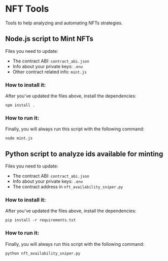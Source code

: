 # NFT Tools
Tools to help analyzing and automating NFTs strategies.

## Node.js script to Mint NFTs

Files you need to update:
* The contract ABI: ```contract_abi.json```
* Info about your private keys: ```.env```
* Other contract related info: ```mint.js```

### How to install it:
After you've updated the files above, install the dependencies:

```npm install .```

### How to run it:
Finally, you will always run this script with the following command:

```node mint.js```

## Python script to analyze ids available for minting
Files you need to update:
* The contract ABI: ```contract_abi.json```
* Info about your private keys: ```.env```
* The contract address in ```nft_availability_sniper.py```

### How to install it:
After you've updated the files above, install the dependencies:

```pip install -r requirements.txt```

### How to run it:
Finally, you will always run this script with the following command:

```python nft_availability_sniper.py```
